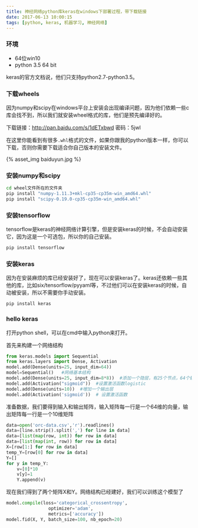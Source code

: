 ```yaml
---
title: 神经网络python库keras在windows下部署过程，带下载链接
date: 2017-06-13 10:00:15
tags: [python, keras, 机器学习, 神经网络]
---
```


### 环境

- 64位win10
- python 3.5 64 bit

keras的官方文档说，他们只支持python2.7-python3.5。

### 下载wheels

因为numpy和scipy在windows平台上安装会出现编译问题，因为他们依赖一些c库会找不到，所以我们就安装wheel格式的库，他们是预先编译好的。

下载链接：http://pan.baidu.com/s/1dETxbwd 密码：5jwl

在这里你能看到有很多`.whl`格式的文件，如果你跟我的python版本一样，你可以下载，否则你需要下载适合你自己版本的安装文件。

{% asset_img baiduyun.jpg %}

### 安装numpy和scipy

```cmd
cd wheel文件所在的文件夹
pip install "numpy-1.11.3+mkl-cp35-cp35m-win_amd64.whl"
pip install "scipy-0.19.0-cp35-cp35m-win_amd64.whl"
```

### 安装tensorflow

tensorflow是keras的神经网络计算引擎，但是安装keras的时候，不会自动安装它，因为这是一个可选包，所以你的自己安装。

```python
pip install tensorflow
```

### 安装keras

因为在安装麻烦的库已经安装好了，现在可以安装keras了。keras还依赖一些其他的库，比如six/tensorflow/pyyaml等，不过他们可以在安装keras的时候，自动被安装，所以不需要你手动安装。

```cmd
pip install keras
```

### hello keras

打开python shell，可以在cmd中输入python来打开。


首先来构建一个网络结构

```python
from keras.models import Sequential
from keras.layers import Dense, Activation
model.add(Dense(units=25, input_dim=64))
model=Sequential()   #网络基本结构
model.add(Dense(units=25, input_dim=8*8))  #添加一个隐层，有25个节点，64个输入
model.add(Activation("sigmoid"))  #设置激活函数logistic
model.add(Dense(units=10))  #增加一个输出层
model.add(Activation('sigmoid'))  # 设置激活函数
```

准备数据，我们要得到输入和输出矩阵，输入矩阵每一行是一个64维的向量，输出矩阵每一行是一个10维矩阵

```python
data=open('orc-data.csv','r').readlines()
data=[line.strip().split(',') for line in data]
data=[list(map(row, int)) for row in data]
data=[list(map(int, row)) for row in data]
X=[row[1:] for row in data]
temp_Y=[row[0] for row in data]
Y=[]
for y in temp_Y:
	v=[0]*10
	v[y]=1
	Y.append(v)
```

现在我们得到了两个矩阵X和Y。网络结构已经建好，我们可以训练这个模型了

```python
model.compile(loss='categorical_crossentropy',
				optimizer='adam',
				metrics=['accuracy'])
model.fid(X, Y, batch_size=100, nb_epoch=20)			
```